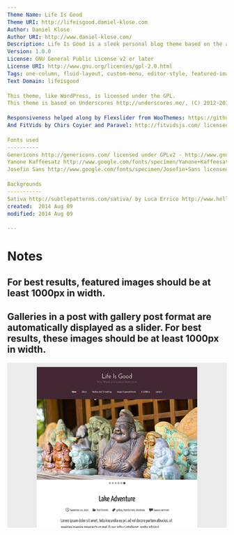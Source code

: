 ```yaml
---
Theme Name: Life Is Good
Theme URI: http://lifeisgood.daniel-klose.com
Author: Daniel Klose
Author URI: http://www.daniel-klose.com/
Description: Life Is Good is a sleek personal blog theme based on the awesome TwentyThirteen theme from WordPress and its modification McKinley by ThemeTrust.
Version: 1.0.0
License: GNU General Public License v2 or later
License URI: http://www.gnu.org/licenses/gpl-2.0.html
Tags: one-column, fluid-layout, custom-menu, editor-style, featured-images, microformats, post-formats, rtl-language-support, sticky-post, translation-ready
Text Domain: lifeisgood

This theme, like WordPress, is licensed under the GPL.
This theme is based on Underscores http://underscores.me/, (C) 2012-2013 Automattic, Inc. licensed under GPLv2 - http://www.gnu.org/licenses/gpl-2.0.html.

Responsiveness helped along by Flexslider from WooThemes: https://github.com/woothemes/FlexSlider licensed under GPLv2 - http://www.gnu.org/licenses/gpl-2.0.html.
And FitVids by Chirs Coyier and Paravel: http://fitvidsjs.com/ licensed under the WTFPL license - http://sam.zoy.org/wtfpl/.

Fonts used
----------
Genericons http://genericons.com/ licensed under GPLv2 - http://www.gnu.org/licenses/gpl-2.0.html.
Yanone Kaffeesatz http://www.google.com/fonts/specimen/Yanone+Kaffeesatz licensed under the SIL Open Font License, 1.1 - http://scripts.sil.org/cms/scripts/page.php?site_id=nrsi&id=OFL.
Josefin Sans http://www.google.com/fonts/specimen/Josefin+Sans licensed under the SIL Open Font License, 1.1 - http://scripts.sil.org/cms/scripts/page.php?site_id=nrsi&id=OFL.

Backgrounds
-----------
Sativa http://subtlepatterns.com/sativa/ by Luca Errico http://www.helloluke.com/ licensed under Creative Commons CC BY-SA 3.0
created:  2014 Aug 09
modified: 2014 Aug 09

---
```


Notes
=========

## For best results, featured images should be at least 1000px in width.

## Galleries in a post with gallery post format are automatically displayed as a slider. For best results, these images should be at least 1000px in width.

[![Screenshot](https://github.com/kLOsk/lifeisgood/raw/master/screenshot.png)](#screenshot)
